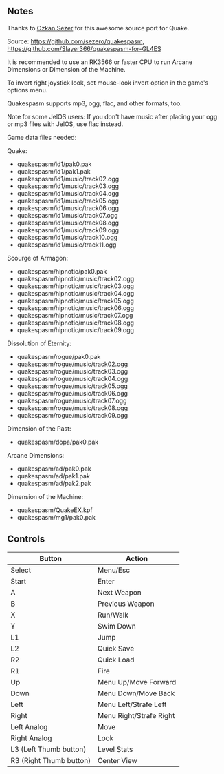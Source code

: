 ## Notes

Thanks to [Ozkan Sezer](https://github.com/sezero/quakespasm) for this awesome source port for Quake.

Source: https://github.com/sezero/quakespasm, https://github.com/Slayer366/quakespasm-for-GL4ES

It is recommended to use an RK3566 or faster CPU to run Arcane Dimensions or Dimension of the Machine.

To invert right joystick look, set mouse-look invert option in the game's options menu.

Quakespasm supports mp3, ogg, flac, and other formats, too.

Note for some JelOS users: If you don't have music after placing your ogg or mp3 files with JelOS, use flac instead.


Game data files needed:

Quake:
- quakespasm/id1/pak0.pak
- quakespasm/id1/pak1.pak
- quakespasm/id1/music/track02.ogg
- quakespasm/id1/music/track03.ogg
- quakespasm/id1/music/track04.ogg
- quakespasm/id1/music/track05.ogg
- quakespasm/id1/music/track06.ogg
- quakespasm/id1/music/track07.ogg
- quakespasm/id1/music/track08.ogg
- quakespasm/id1/music/track09.ogg
- quakespasm/id1/music/track10.ogg
- quakespasm/id1/music/track11.ogg

Scourge of Armagon:
- quakespasm/hipnotic/pak0.pak
- quakespasm/hipnotic/music/track02.ogg
- quakespasm/hipnotic/music/track03.ogg
- quakespasm/hipnotic/music/track04.ogg
- quakespasm/hipnotic/music/track05.ogg
- quakespasm/hipnotic/music/track06.ogg
- quakespasm/hipnotic/music/track07.ogg
- quakespasm/hipnotic/music/track08.ogg
- quakespasm/hipnotic/music/track09.ogg

Dissolution of Eternity:
- quakespasm/rogue/pak0.pak
- quakespasm/rogue/music/track02.ogg
- quakespasm/rogue/music/track03.ogg
- quakespasm/rogue/music/track04.ogg
- quakespasm/rogue/music/track05.ogg
- quakespasm/rogue/music/track06.ogg
- quakespasm/rogue/music/track07.ogg
- quakespasm/rogue/music/track08.ogg
- quakespasm/rogue/music/track09.ogg

Dimension of the Past:
- quakespasm/dopa/pak0.pak

Arcane Dimensions:
- quakespasm/ad/pak0.pak
- quakespasm/ad/pak1.pak
- quakespasm/ad/pak2.pak

Dimension of the Machine:
- quakespasm/QuakeEX.kpf
- quakespasm/mg1/pak0.pak

## Controls

| Button | Action |
|--|--| 
|Select|Menu/Esc|
|Start|Enter|
|A|Next Weapon|
|B|Previous Weapon|
|X|Run/Walk|
|Y|Swim Down|
|L1|Jump|
|L2|Quick Save|
|R2|Quick Load|
|R1|Fire|
|Up|Menu Up/Move Forward|
|Down|Menu Down/Move Back|
|Left|Menu Left/Strafe Left|
|Right|Menu Right/Strafe Right|
|Left Analog|Move|
|Right Analog|Look|
|L3 (Left Thumb button)|Level Stats|
|R3 (Right Thumb button)|Center View|